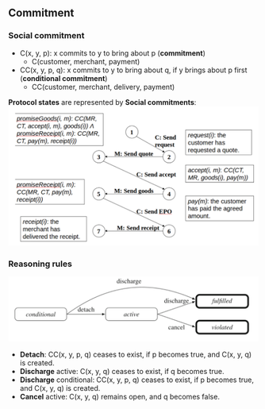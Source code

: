 ## Commitment

### Social commitment
* C(x, y, p): x commits to y to bring about p (**commitment**)
	* C(customer, merchant, payment)
* CC(x, y, p, q): x commits to y to bring about q, if y brings about p first (**conditional commitment**)
	* CC(customer, merchant, delivery, payment)

**Protocol states** are represented by **Social commitments**:
![protocol-states](./pix/protocol-states.png)

### Reasoning rules

![reasoning-rule](./pix/reasoning-rule.png)

* **Detach**: CC(x, y, p, q) ceases to exist, if p becomes true, and C(x, y, q) is created.
* **Discharge** active: C(x, y, q) ceases to exist, if q becomes true.
* **Discharge** conditional: CC(x, y, p, q) ceases to exist, if p becomes true, and C(x, y, q) is created.
* **Cancel** active: C(x, y, q) remains open, and q becomes false.

